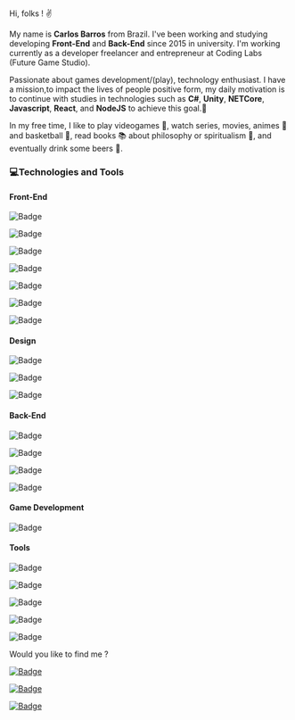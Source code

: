Hi, folks ! :v:


My name is **Carlos Barros** from Brazil. I've been working and studying developing **Front-End** and **Back-End** since 2015 in university. I'm working currently as a developer freelancer and entrepreneur at Coding Labs (Future Game Studio).

Passionate about games development/(play), technology enthusiast. I have a mission,to impact the lives of people positive form, my daily motivation is to continue with studies in technologies such as **C#**, **Unity**, **NETCore**, **Javascript**, **React**, and **NodeJS** to achieve this goal.:dart: 

In my free time, I like to play videogames :space_invader:, watch series, movies, animes :movie_camera: and basketball :basketball:, read books :books: about philosophy or spiritualism :pray:, and eventually drink some beers :beers:.

### :computer:Technologies and Tools

#### Front-End

![Badge](https://img.shields.io/badge/HTML5-%23E34F26?style=for-the-badge&logo=html5&logoColor=FFF)

![Badge](https://img.shields.io/badge/HTML5-%231572B6?style=for-the-badge&logo=css3)

![Badge](https://img.shields.io/badge/Bootstrap-%237159c1?style=for-the-badge&logo=bootstrap&logoColor=FFF)

![Badge](https://img.shields.io/badge/Javascript-%23F7DF1E?style=for-the-badge&logo=javascript&logoColor=FFF)

![Badge](https://img.shields.io/badge/React-%2320232a?style=for-the-badge&logo=react)

![Badge](https://img.shields.io/badge/Angular-%23DD0031?style=for-the-badge&logo=angular)

![Badge](https://img.shields.io/badge/Vue-%2335495e?style=for-the-badge&logo=vue.js)

#### Design

![Badge](https://img.shields.io/badge/Photoshop-%2331A8FF?style=for-the-badge&logo=adobe%20photoshop&logoColor=FFF)

![Badge](https://img.shields.io/badge/Illustrator-%23FF9A00?style=for-the-badge&logo=adobe%20illustrator&logoColor=FFF)

![Badge](https://img.shields.io/badge/Adobe%20XD-%23FF61F6?style=for-the-badge&logo=adobe%20xd&logoColor=FFF)

#### Back-End

![Badge](https://img.shields.io/badge/C%23-%23239120?style=for-the-badge&logo=c%20sharp)

![Badge](https://img.shields.io/badge/.NET%20Core-%23671473?style=for-the-badge&logo=c%20sharp)

![Badge](https://img.shields.io/badge/Node.JS-%23339933?style=for-the-badge&logo=node.js&logoColor=FFF)

![Badge](https://img.shields.io/badge/Express-%23000?style=for-the-badge&logo=express)

#### Game Development

![Badge](https://img.shields.io/badge/Unity-%23000?style=for-the-badge&logo=unity)

#### Tools

![Badge](https://img.shields.io/badge/VSCODE-%23007ACC?style=for-the-badge&logo=visual%20studio%20code)

![Badge](https://img.shields.io/badge/Visual%20Studio-%235C2D91?style=for-the-badge&logo=visual%20studio)

![Badge](https://img.shields.io/badge/Npm-%23CB3837?style=for-the-badge&logo=npm)

![Badge](https://img.shields.io/badge/GitHub-%23181717?style=for-the-badge&logo=github)

![Badge](https://img.shields.io/badge/Spotify-%231ED722?style=for-the-badge&logo=spotify&logoColor=FFF)


Would you like to find me ?

[![Badge](https://img.shields.io/badge/-Carlos%20Barros-%230077B5?style=flat&logo=linkedin)](https://www.linkedin.com/in/carlosbarros-developer/)

[![Badge](https://img.shields.io/badge/-@o__carlosbarros-%231DA1F2?style=flat&logo=twitter&logoColor=FFF)](https://twitter.com/o_carlosbarros)

[![Badge](https://img.shields.io/badge/-carlos__dbs@hotmail.com-%230078D4?style=flat&logo=microsoft%20outlook)](mailto:carlos_dbs@hotmail.com)


